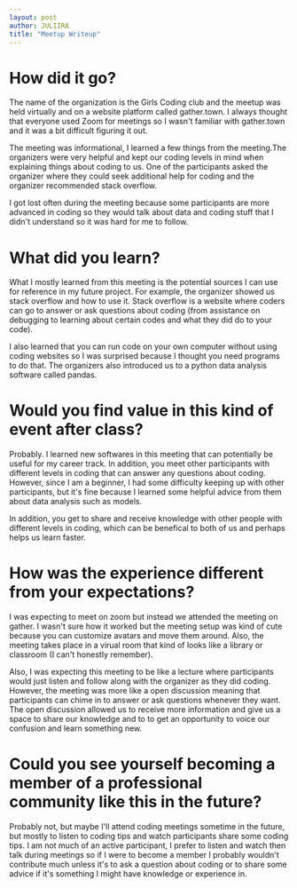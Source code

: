 ```yaml
---
layout: post
author: JULIIRA
title: "Meetup Writeup"
---
```


# How did it go?

The name of the organization is the Girls Coding club and the meetup was held virtually and on a  website platform called gather.town. 
I always thought that everyone used Zoom for meetings so I wasn't familiar with gather.town and it was a bit difficult figuring it out. 

The meeting was informational, I learned a few things from the meeting.The organizers were very helpful
and kept our coding levels in mind when explaining things about coding to us. One of the participants asked the organizer 
where they could seek additional help for coding and the organizer recommended stack overflow.

I got lost often during the meeting because some participants are more advanced in coding so they would talk about data and coding stuff that I 
didn't understand so it was hard for me to follow. 

# What did you learn?

What I mostly learned from this meeting is the potential sources I can use for reference in my future project. For example, the organizer
showed us stack overflow and how to use it. Stack overflow is a website where coders can go to answer or ask questions about coding
(from assistance on debugging to learning about certain codes and what they did do to your code). 

I also learned that you can run code on your own computer without using coding websites so I was surprised because I thought you need programs
to do that. The organizers also introduced us to a python data analysis software called pandas.

# Would you find value in this kind of event after class?

Probably. I learned new softwares in this meeting that can potentially be useful for my career track. In addition, you meet other participants with different levels in coding that can answer any questions about coding. However, since I am a beginner, I had some difficulty keeping up with other participants, but it's fine because I learned some helpful advice from them about data analysis such as models.

In addition, you get to share and receive knowledge with other people with different levels in coding, which can be benefical to both of us and perhaps helps us learn faster. 

# How was the experience different from your expectations?

I was expecting to meet on zoom but instead we attended the meeting on gather. I wasn't sure how it worked but the 
meeting setup was kind of cute because you can customize avatars and move them around. Also, the meeting takes place in a virual room that kind of looks like a library or classroom (I can't honestly remember).

Also, I was expecting this meeting to be like a lecture where participants would just listen and follow along with the organizer as they did coding. However, the meeting was more like a open discussion meaning that participants can chime in to answer or ask questions whenever they want. The open discussion allowed us to receive more information and give us a space to share our knowledge and to to get an opportunity to voice our confusion and learn something new.

# Could you see yourself becoming a member of a professional community like this in the future?

Probably not, but maybe I'll attend coding meetings sometime in the future, but mostly to listen to coding tips and watch participants share some coding tips. I am not much of an active participant, I prefer to listen and watch then talk during meetings so if I were to become a member I probably wouldn't contribute much unless it's to ask a question about coding or to share some advice if it's something I might have knowledge or experience in. 
